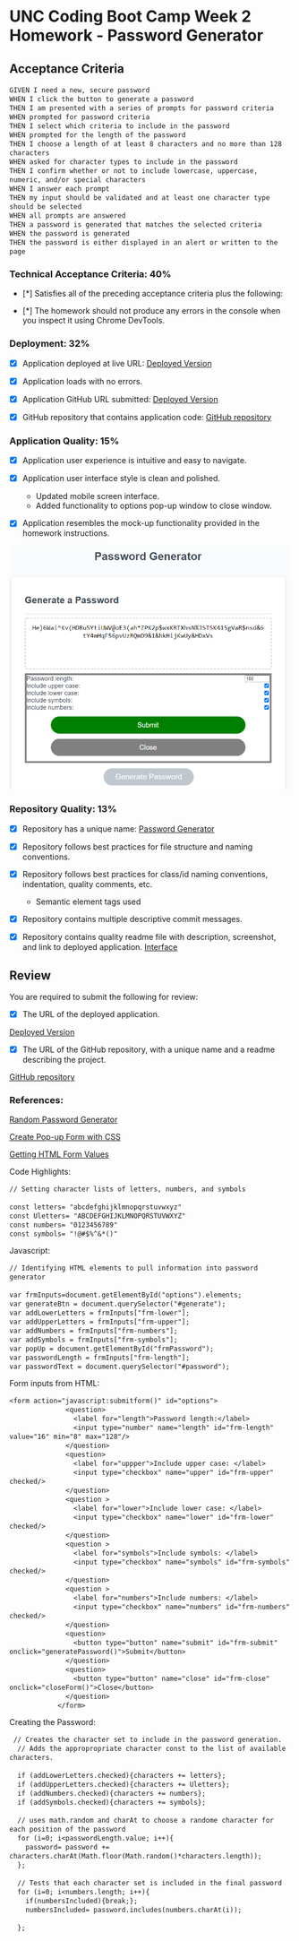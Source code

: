 # UNC Coding Boot Camp Week 2 Homework - Password Generator

## Acceptance Criteria

```
GIVEN I need a new, secure password
WHEN I click the button to generate a password
THEN I am presented with a series of prompts for password criteria
WHEN prompted for password criteria
THEN I select which criteria to include in the password
WHEN prompted for the length of the password
THEN I choose a length of at least 8 characters and no more than 128 characters
WHEN asked for character types to include in the password
THEN I confirm whether or not to include lowercase, uppercase, numeric, and/or special characters
WHEN I answer each prompt
THEN my input should be validated and at least one character type should be selected
WHEN all prompts are answered
THEN a password is generated that matches the selected criteria
WHEN the password is generated
THEN the password is either displayed in an alert or written to the page
```

### Technical Acceptance Criteria: 40%

- [*] Satisfies all of the preceding acceptance criteria plus the following:

- [*] The homework should not produce any errors in the console when you inspect it using Chrome DevTools.



### Deployment: 32%

- [x] Application deployed at live URL: [Deployed Version](https://steven-sosebee.github.io/password-generator/) 

- [x] Application loads with no errors.

- [x] Application GitHub URL submitted: [Deployed Version](https://steven-sosebee.github.io/password-generator/)

- [x] GitHub repository that contains application code: [GitHub repository](https://github.com/steven-sosebee/password-generator)

### Application Quality: 15%

- [x] Application user experience is intuitive and easy to navigate.

- [x] Application user interface style is clean and polished.
    * Updated mobile screen interface.
    * Added functionality to options pop-up window to close window.

- [x] Application resembles the mock-up functionality provided in the homework instructions.

![Interface](./Assets/interface.png)


### Repository Quality: 13%

- [x] Repository has a unique name: [Password Generator](https://github.com/steven-sosebee/password-generator)

- [x] Repository follows best practices for file structure and naming conventions.

- [x] Repository follows best practices for class/id naming conventions, indentation, quality comments, etc.
    * Semantic element tags used

- [x] Repository contains multiple descriptive commit messages.

- [x] Repository contains quality readme file with description, screenshot, and link to deployed application.
[Interface](./assets/interface.png)
## Review

You are required to submit the following for review:

- [x] The URL of the deployed application.

[Deployed Version](https://steven-sosebee.github.io/password-generator/)


- [x] The URL of the GitHub repository, with a unique name and a readme describing the project.

[GitHub repository](https://github.com/steven-sosebee/password-generator)

### References:
[Random Password Generator](https://w3collective.com/random-password-generator-javascript/)

[Create Pop-up Form with CSS](https://www.w3schools.com/howto/howto_js_popup_form.asp)

[Getting HTML Form Values](https://stackoverflow.com/questions/3547035/javascript-getting-html-form-values/41262933)

Code Highlights:
```
// Setting character lists of letters, numbers, and symbols

const letters= "abcdefghijklmnopqrstuvwxyz"
const Uletters= "ABCDEFGHIJKLMNOPQRSTUVWXYZ"
const numbers= "0123456789"
const symbols= "!@#$%^&*()"
```
Javascript:
```
// Identifying HTML elements to pull information into password generator

var frmInputs=document.getElementById("options").elements;
var generateBtn = document.querySelector("#generate");
var addLowerLetters = frmInputs["frm-lower"];
var addUpperLetters = frmInputs["frm-upper"];
var addNumbers = frmInputs["frm-numbers"];
var addSymbols = frmInputs["frm-symbols"];
var popUp = document.getElementById("frmPassword");
var passwordLength = frmInputs["frm-length"];
var passwordText = document.querySelector("#password");
```

Form inputs from HTML:
```
<form action="javascript:submitform()" id="options">
              <question>
                <label for="length">Password length:</label>
                <input type="number" name="length" id="frm-length" value="16" min="8" max="128"/>
              </question>
              <question>
                <label for="uppper">Include upper case: </label>
                <input type="checkbox" name="upper" id="frm-upper" checked/>
              </question>
              <question >
                <label for="lower">Include lower case: </label>
                <input type="checkbox" name="lower" id="frm-lower" checked/>
              </question>
              <question >
                <label for="symbols">Include symbols: </label>
                <input type="checkbox" name="symbols" id="frm-symbols" checked/>
              </question>
              <question >
                <label for="numbers">Include numbers: </label>
                <input type="checkbox" name="numbers" id="frm-numbers" checked/>
              </question>
              <question>
                <button type="button" name="submit" id="frm-submit" onclick="generatePassword()">Submit</button>              
              </question>
              <question>
                <button type="button" name="close" id="frm-close" onclick="closeForm()">Close</button>
              </question>
            </form>
```

Creating the Password:

```
 // Creates the character set to include in the password generation.
  // Adds the appropropriate character const to the list of available characters.

  if (addLowerLetters.checked){characters += letters};
  if (addUpperLetters.checked){characters += Uletters};
  if (addNumbers.checked){characters += numbers};
  if (addSymbols.checked){characters += symbols};

  // uses math.random and charAt to choose a randome character for each position of the password
  for (i=0; i<passwordLength.value; i++){
    password= password += characters.charAt(Math.floor(Math.random()*characters.length));
  };
  
  // Tests that each character set is included in the final password
  for (i=0; i<numbers.length; i++){
    if(numbersIncluded){break;};
    numbersIncluded= password.includes(numbers.charAt(i));

  };
  ```

